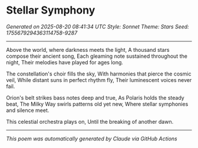 # Stellar Symphony

*Generated on 2025-08-20 08:41:34 UTC*
*Style: Sonnet*
*Theme: Stars*
*Seed: 1755679294363114758-9287*

---

Above the world, where darkness meets the light,
A thousand stars compose their ancient song,
Each gleaming note sustained throughout the night,
Their melodies have played for ages long.

The constellation's choir fills the sky,
With harmonies that pierce the cosmic veil,
While distant suns in perfect rhythm fly,
Their luminescent voices never fail.

Orion's belt strikes bass notes deep and true,
As Polaris holds the steady beat,
The Milky Way swirls patterns old yet new,
Where stellar symphonies and silence meet.

This celestial orchestra plays on,
Until the breaking of another dawn.

---

*This poem was automatically generated by Claude via GitHub Actions*